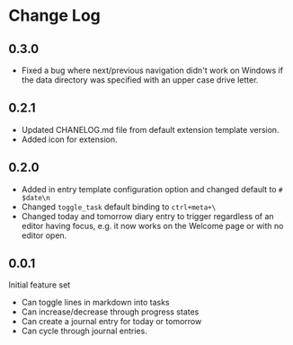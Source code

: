 # Change Log

## 0.3.0

- Fixed a bug where next/previous navigation didn't work on Windows if the data directory was specified with an upper case drive letter.

## 0.2.1

- Updated CHANELOG.md file from default extension template version.
- Added icon for extension.

## 0.2.0

- Added in entry template configuration option and changed default to `# $date\n`
- Changed `toggle_task` default binding to `ctrl+meta+\`
- Changed today and tomorrow diary entry to trigger regardless of an editor having focus, e.g. it now works on the Welcome page or with no editor open.

## 0.0.1

Initial feature set
- Can toggle lines in markdown into tasks
- Can increase/decrease through progress states
- Can create a journal entry for today or tomorrow
- Can cycle through journal entries.